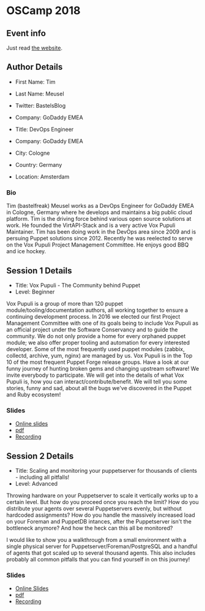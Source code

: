 # OSCamp 2018

## Event info

Just read [the website](https://opensourcecamp.de).

## Author Details

* First Name: Tim
* Last Name: Meusel
* Twitter: BastelsBlog
* Company: GoDaddy EMEA

* Title: DevOps Engineer
* Company: GoDaddy EMEA
* City: Cologne
* Country: Germany
* Location: Amsterdam

### Bio

Tim (bastelfreak) Meusel works as a DevOps Engineer for GoDaddy EMEA in Cologne,
Germany where he develops and maintains a big public cloud platform. Tim is the
driving force behind various open source solutions at work. He founded the
VirtAPI-Stack and is a very active Vox Pupuli Maintainer. Tim has been doing
work in the DevOps area since 2009 and is persuing Puppet solutions since 2012.
Recently he was reelected to serve on the Vox Pupuli Project Management
Committee. He enjoys good BBQ and ice hockey.

## Session 1 Details

* Title: Vox Pupuli - The Community behind Puppet
* Level: Beginner

Vox Pupuli is a group of more than 120 puppet module/tooling/documentation
authors, all working together to ensure a continuing development process. In
2016 we elected our first Project Management Committee with one of its goals
being to include Vox Pupuli as an official project under the Software
Conservancy and to guide the community. We do not only provide a home for every
orphaned puppet module; we also offer proper tooling and automation for every
interested developer. Some of the most frequently used puppet modules (zabbix,
collectd, archive, yum, nginx) are managed by us. Vox Pupuli is in the Top 10
of the most frequent Puppet Forge release groups. Have a look at our funny
journey of hunting broken gems and changing upstream software! We invite
everybody to participate. We will get into the details of what Vox Pupuli is,
how you can interact/contribute/benefit. We will tell you some stories, funny
and sad, about all the bugs we've discovered in the Puppet and Ruby ecosystem!

### Slides

* [Online slides](https://bastelfreak.de/oscampvox/#1)
* [pdf](Vox_Pupuli_-_The_Community_behind_Puppet_-_Tim_Meusel-oscamp.pdf)
* [Recording](https://www.youtube.com/watch?v=IfQ1ux75Xkg)

## Session 2 Details

* Title: Scaling and monitoring your puppetserver for thousands of clients -
  including all pitfalls!
* Level: Advanced

Throwing hardware on your Puppetserver to scale it vertically works up to a
certain level. But how do you proceed once you reach the limit? How do you
distribute your agents over several Puppetservers evenly, but without hardcoded
assignments? How do you handle the massively increased load on your Foreman and
PuppetDB intances, after the Puppetserver isn't the bottleneck anymore? And how
the heck can this all be monitored?

I would like to show you a walkthrough from a small environment with a
single physical server for Puppetserver/Foreman/PostgreSQL and a handful of
agents that got scaled up to several thousand agents. This also includes
probably all common pitfalls that you can find yourself in on this journey!

### Slides

* [Online Slides](https://bastelfreak.de/scalingpuppetserver/#1)
* [pdf](Scaling_and_monitoring_your_puppetserver_for_thousands_of_clients_-_Tim_Meusel.pdf)
* [Recording](https://www.youtube.com/watch?v=ytYSHvn8os0)
